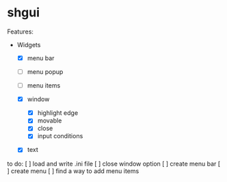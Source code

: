 # shgui

Features:
* Widgets
    * [x] menu bar
    * [ ] menu popup
    * [ ] menu items 
    * [x] window
        * [x] highlight edge
        * [x] movable
        * [x] close
        * [x] input conditions
    * [x] text


to do:
 [ ] load and write .ini file
 [ ] close window option
 [ ] create menu bar
 [ ] create menu
 [ ] find a way to add menu items